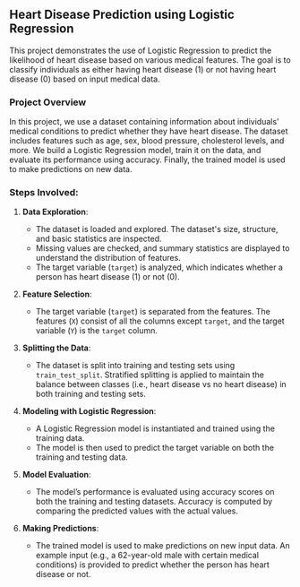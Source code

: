 ## Heart Disease Prediction using Logistic Regression

This project demonstrates the use of Logistic Regression to predict the likelihood of heart disease based on various medical features. The goal is to classify individuals as either having heart disease (1) or not having heart disease (0) based on input medical data.

### Project Overview

In this project, we use a dataset containing information about individuals’ medical conditions to predict whether they have heart disease. The dataset includes features such as age, sex, blood pressure, cholesterol levels, and more. We build a Logistic Regression model, train it on the data, and evaluate its performance using accuracy. Finally, the trained model is used to make predictions on new data.

### Steps Involved:

1. **Data Exploration**:
   - The dataset is loaded and explored. The dataset's size, structure, and basic statistics are inspected.
   - Missing values are checked, and summary statistics are displayed to understand the distribution of features.
   - The target variable (`target`) is analyzed, which indicates whether a person has heart disease (1) or not (0).

2. **Feature Selection**:
   - The target variable (`target`) is separated from the features. The features (`X`) consist of all the columns except `target`, and the target variable (`Y`) is the `target` column.

3. **Splitting the Data**:
   - The dataset is split into training and testing sets using `train_test_split`. Stratified splitting is applied to maintain the balance between classes (i.e., heart disease vs no heart disease) in both training and testing sets.

4. **Modeling with Logistic Regression**:
   - A Logistic Regression model is instantiated and trained using the training data.
   - The model is then used to predict the target variable on both the training and testing data.

5. **Model Evaluation**:
   - The model’s performance is evaluated using accuracy scores on both the training and testing datasets. Accuracy is computed by comparing the predicted values with the actual values.

6. **Making Predictions**:
   - The trained model is used to make predictions on new input data. An example input (e.g., a 62-year-old male with certain medical conditions) is provided to predict whether the person has heart disease or not.

